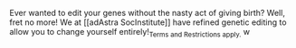 Ever wanted to edit your genes without the nasty act of giving birth?
Well, fret no more!
We at [[adAstra SocInstitute]] have refined genetic editing to allow you to change yourself entirely!<sub>Terms and Restrictions apply.</sub>
w